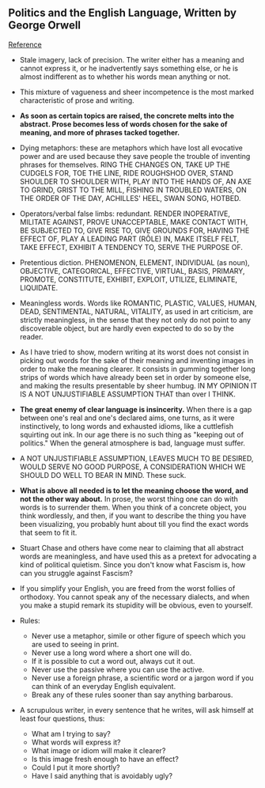 ## Politics and the English Language, Written by George Orwell
[Reference](https://biblio.wiki/wiki/Politics_and_the_English_Language)

- Stale imagery, lack of precision. The writer either has a meaning and cannot express it, or he inadvertently says something else, or he is almost indifferent as to whether his words mean anything or not.
- This mixture of vagueness and sheer incompetence is the most marked characteristic of prose and writing.
- **As soon as certain topics are raised, the concrete melts into the abstract. Prose becomes less of words chosen for the sake of meaning, and more of phrases tacked together.**
- Dying metaphors: these are metaphors which have lost all evocative power and are used because they save people the trouble of inventing phrases for themselves.  RING THE CHANGES ON, TAKE UP THE CUDGELS FOR, TOE THE LINE, RIDE ROUGHSHOD OVER, STAND SHOULDER TO SHOULDER WITH, PLAY INTO THE HANDS OF, AN AXE TO GRIND, GRIST TO THE MILL, FISHING IN TROUBLED WATERS, ON THE ORDER OF THE DAY, ACHILLES' HEEL, SWAN SONG, HOTBED.
- Operators/verbal false limbs: redundant. RENDER INOPERATIVE, MILITATE AGAINST, PROVE UNACCEPTABLE, MAKE CONTACT WITH, BE SUBJECTED TO, GIVE RISE TO, GIVE GROUNDS FOR, HAVING THE EFFECT OF, PLAY A LEADING PART (RÔLE) IN, MAKE ITSELF FELT, TAKE EFFECT, EXHIBIT A TENDENCY TO, SERVE THE PURPOSE OF.
- Pretentious diction. PHENOMENON, ELEMENT, INDIVIDUAL (as noun), OBJECTIVE, CATEGORICAL, EFFECTIVE, VIRTUAL, BASIS, PRIMARY, PROMOTE, CONSTITUTE, EXHIBIT, EXPLOIT, UTILIZE, ELIMINATE, LIQUIDATE.
- Meaningless words. Words like ROMANTIC, PLASTIC, VALUES, HUMAN, DEAD, SENTIMENTAL, NATURAL, VITALITY, as used in art criticism, are strictly meaningless, in the sense that they not only do not point to any discoverable object, but are hardly even expected to do so by the reader.
- As I have tried to show, modern writing at its worst does not consist in picking out words for the sake of their meaning and inventing images in order to make the meaning clearer. It consists in gumming together long strips of words which have already been set in order by someone else, and making the results presentable by sheer humbug. IN MY OPINION IT IS A NOT UNJUSTIFIABLE ASSUMPTION THAT than over I THINK.
- **The great enemy of clear language is insincerity.** When there is a gap between one's real and one's declared aims, one turns, as it were instinctively, to long words and exhausted idioms, like a cuttlefish squirting out ink. In our age there is no such thing as "keeping out of politics." When the general atmosphere is bad, language must suffer.
- A NOT UNJUSTIFIABLE ASSUMPTION, LEAVES MUCH TO BE DESIRED, WOULD SERVE NO GOOD PURPOSE, A CONSIDERATION WHICH WE SHOULD DO WELL TO BEAR IN MIND. These suck.
- **What is above all needed is to let the meaning choose the word, and not the other way about.** In prose, the worst thing one can do with words is to surrender them. When you think of a concrete object, you think wordlessly, and then, if you want to describe the thing you have been visualizing, you probably hunt about till you find the exact words that seem to fit it.
- Stuart Chase and others have come near to claiming that all abstract words are meaningless, and have used this as a pretext for advocating a kind of political quietism. Since you don't know what Fascism is, how can you struggle against Fascism?
-  If you simplify your English, you are freed from the worst follies of orthodoxy. You cannot speak any of the necessary dialects, and when you make a stupid remark its stupidity will be obvious, even to yourself.

- Rules:
  - Never use a metaphor, simile or other figure of speech which you are used to seeing in print.
  -  Never use a long word where a short one will do.
  - If it is possible to cut a word out, always cut it out.
  - Never use the passive where you can use the active.
  - Never use a foreign phrase, a scientific word or a jargon word if you can think of an everyday English equivalent.
  - Break any of these rules sooner than say anything barbarous.

- A scrupulous writer, in every sentence that he writes, will ask himself at least four questions, thus:
  - What am I trying to say?
  - What words will express it?
  - What image or idiom will make it clearer?
  - Is this image fresh enough to have an effect?
  - Could I put it more shortly?
  - Have I said anything that is avoidably ugly?
